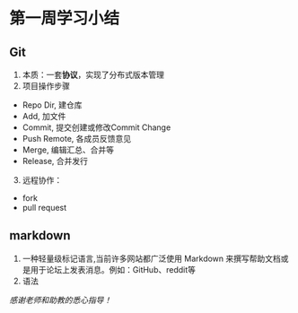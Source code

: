 # 第一周学习小结

## Git

1. 本质：一套**协议**，实现了分布式版本管理
2. 项目操作步骤
- Repo Dir, 建仓库
- Add, 加文件
- Commit, 提交创建或修改Commit Change
- Push Remote, 各成员反馈意见
- Merge, 编辑汇总、合并等
- Release, 合并发行
3. 远程协作：
+ fork
+ pull request

## markdown
1. 一种轻量级标记语言,当前许多网站都广泛使用 Markdown 来撰写帮助文档或是用于论坛上发表消息。例如：GitHub、reddit等
2. 语法

*感谢老师和助教的悉心指导！*